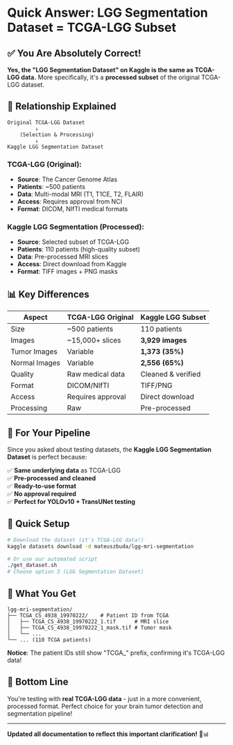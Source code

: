 # Quick Answer: LGG Segmentation Dataset = TCGA-LGG Subset

## ✅ **You Are Absolutely Correct!**

**Yes, the "LGG Segmentation Dataset" on Kaggle is the same as TCGA-LGG data.** More specifically, it's a **processed subset** of the original TCGA-LGG dataset.

## 🔗 **Relationship Explained**

```
Original TCGA-LGG Dataset
         ↓
    (Selection & Processing)
         ↓
Kaggle LGG Segmentation Dataset
```

### **TCGA-LGG (Original)**:
- **Source**: The Cancer Genome Atlas
- **Patients**: ~500 patients
- **Data**: Multi-modal MRI (T1, T1CE, T2, FLAIR)
- **Access**: Requires approval from NCI
- **Format**: DICOM, NIfTI medical formats

### **Kaggle LGG Segmentation (Processed)**:
- **Source**: Selected subset of TCGA-LGG
- **Patients**: 110 patients (high-quality subset)
- **Data**: Pre-processed MRI slices
- **Access**: Direct download from Kaggle
- **Format**: TIFF images + PNG masks

## 📊 **Key Differences**

| Aspect | TCGA-LGG Original | Kaggle LGG Subset |
|--------|-------------------|-------------------|
| Size | ~500 patients | 110 patients |
| Images | ~15,000+ slices | **3,929 images** |
| Tumor Images | Variable | **1,373 (35%)** |
| Normal Images | Variable | **2,556 (65%)** |
| Quality | Raw medical data | Cleaned & verified |
| Format | DICOM/NIfTI | TIFF/PNG |
| Access | Requires approval | Direct download |
| Processing | Raw | Pre-processed |

## 🎯 **For Your Pipeline**

Since you asked about testing datasets, the **Kaggle LGG Segmentation Dataset** is perfect because:

✅ **Same underlying data** as TCGA-LGG  
✅ **Pre-processed and cleaned**  
✅ **Ready-to-use format**  
✅ **No approval required**  
✅ **Perfect for YOLOv10 + TransUNet testing**  

## 🚀 **Quick Setup**

```bash
# Download the dataset (it's TCGA-LGG data!)
kaggle datasets download -d mateuszbuda/lgg-mri-segmentation

# Or use our automated script
./get_dataset.sh
# Choose option 3 (LGG Segmentation Dataset)
```

## 📁 **What You Get**

```
lgg-mri-segmentation/
├── TCGA_CS_4938_19970222/    # Patient ID from TCGA
│   ├── TCGA_CS_4938_19970222_1.tif      # MRI slice
│   ├── TCGA_CS_4938_19970222_1_mask.tif # Tumor mask
│   └── ...
└── ... (110 TCGA patients)
```

**Notice**: The patient IDs still show "TCGA_" prefix, confirming it's TCGA-LGG data!

## 🎉 **Bottom Line**

You're testing with **real TCGA-LGG data** - just in a more convenient, processed format. Perfect choice for your brain tumor detection and segmentation pipeline!

---

**Updated all documentation to reflect this important clarification!** 🧠📊
